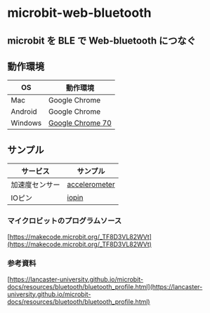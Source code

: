 # microbit-web-bluetooth


## microbit を BLE で Web-bluetooth につなぐ

## 動作環境

|OS            |動作環境                                                                         |
|--------------|---------------------------------------------------------------------------------|
|Mac           |Google Chrome                                                                                                    |
|Android       |Google Chrome                                                                                                    |
|Windows       |[Google Chrome 70](https://github.com/WebBluetoothCG/web-bluetooth/blob/master/implementation-status.md#chrome) |

## サンプル

|サービス      |サンプル                                                                         |
|--------------|---------------------------------------------------------------------------------|
|加速度センサー|[accelerometer](https://koichii.github.io/microbit-web-bluetooth/accelerometer/) |
|IOピン        |[iopin](https://koichii.github.io/microbit-web-bluetooth/iopin/)                 |

### マイクロビットのプログラムソース

[https://makecode.microbit.org/_TF8D3VL82WVt](https://makecode.microbit.org/_TF8D3VL82WVt)


### 参考資料
[https://lancaster-university.github.io/microbit-docs/resources/bluetooth/bluetooth_profile.html](https://lancaster-university.github.io/microbit-docs/resources/bluetooth/bluetooth_profile.html)

